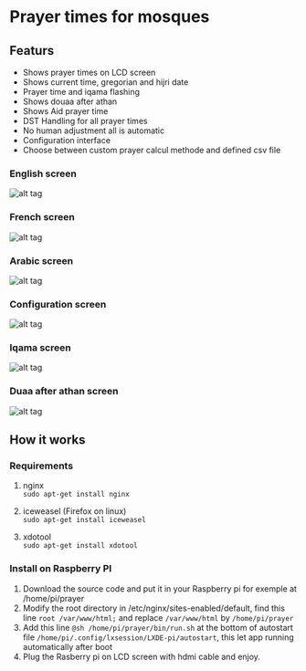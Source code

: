 # Prayer times for mosques ###

## Featurs

* Shows prayer times on LCD screen
* Shows current time, gregorian and hijri date
* Prayer time and iqama flashing
* Shows douaa after athan
* Shows Aid prayer time
* DST Handling for all prayer times
* No human adjustment all is automatic
* Configuration interface
* Choose between custom prayer calcul methode and defined csv file

### English screen
![alt tag](http://priere.mosquee-houilles.fr/img/EN-screen.png)

### French screen
![alt tag](http://priere.mosquee-houilles.fr/img/FR-screen.png)

### Arabic screen
![alt tag](http://priere.mosquee-houilles.fr/img/AR-screen.png)

### Configuration screen
![alt tag](http://priere.mosquee-houilles.fr/img/configure.png)

### Iqama screen
![alt tag](http://priere.mosquee-houilles.fr/img/iqama.png)

### Duaa after athan screen
![alt tag](http://priere.mosquee-houilles.fr/img/douaa-after-athan.svg)

## How it works

### Requirements
1. nginx  
`sudo apt-get install nginx`

2. iceweasel (Firefox on linux)  
`sudo apt-get install iceweasel`

3. xdotool  
`sudo apt-get install xdotool`

### Install on Raspberry PI
1. Download the source code and put it in your Raspberry pi for exemple at /home/pi/prayer
2. Modify the root directory in /etc/nginx/sites-enabled/default, find this line `root /var/www/html;` and replace `/var/www/html` by `/home/pi/prayer`
3. Add this line `@sh /home/pi/prayer/bin/run.sh` at the bottom of autostart file `/home/pi/.config/lxsession/LXDE-pi/autostart`, this let app running automatically after boot
4. Plug the Rasberry pi on LCD screen with hdmi cable and enjoy.